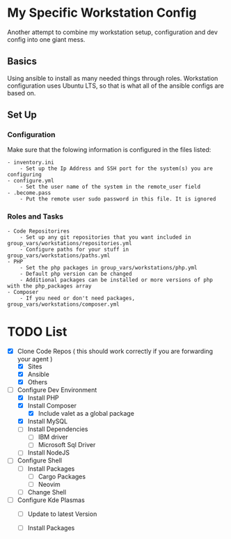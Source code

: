 # My Specific Workstation Config

Another attempt to combine my workstation setup, configuration and dev config into one giant mess.

## Basics

Using ansible to install as many needed things through roles. Workstation configuration uses Ubuntu LTS, so that is what
all of the ansible configs are based on.

## Set Up

### Configuration

Make sure that the folowing information is configured in the files listed:

    - inventory.ini
        - Set up the Ip Address and SSH port for the system(s) you are configuring
    - configure.yml
        - Set the user name of the system in the remote_user field
    - .become.pass
        - Put the remote user sudo password in this file. It is ignored

### Roles and Tasks
    - Code Repositorires
        - Set up any git repositories that you want included in group_vars/workstations/repositories.yml
        - Configure paths for your stuff in group_vars/workstations/paths.yml
    - PHP
        - Set the php packages in group_vars/workstations/php.yml
        - Default php version can be changed
        - Additional packages can be installed or more versions of php with the php_packages array
    - Composer
        - If you need or don't need packages, group_vars/workstations/composer.yml

# TODO List
  - [x] Clone Code Repos ( this should work correctly if you are forwarding your agent )
    - [x] Sites
    - [x] Ansible
    - [x] Others
  - [ ] Configure Dev Environment
    - [x] Install PHP
    - [x] Install Composer
      - [x] Include valet as a global package
    - [x] Install MySQL
    - [ ] Install Dependencies
      - [ ] IBM driver
      - [ ] Microsoft Sql Driver
    - [ ] Install NodeJS
  - [ ] Configure Shell
    - [ ] Install Packages
        - [ ] Cargo Packages
        - [ ] Neovim
    - [ ] Change Shell
  - [ ] Configure Kde Plasmas
    - [ ] Update to latest Version
    - [ ] Install Packages


